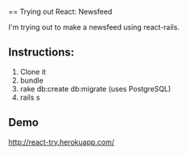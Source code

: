 == Trying out React: Newsfeed

I'm trying out to make a newsfeed using react-rails.

## Instructions:

1. Clone it
2. bundle
3. rake db:create db:migrate (uses PostgreSQL)
4. rails s

## Demo

http://react-try.herokuapp.com/
